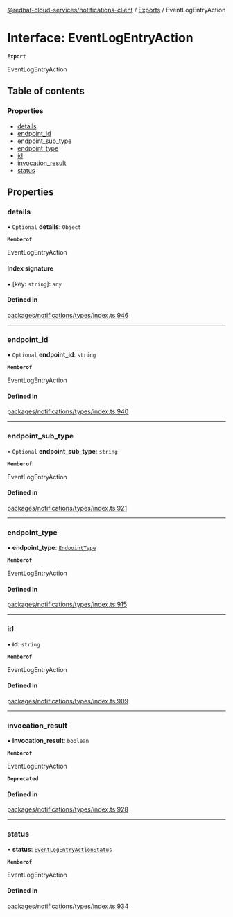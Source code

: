 [@redhat-cloud-services/notifications-client](../README.md) / [Exports](../modules.md) / EventLogEntryAction

# Interface: EventLogEntryAction

**`Export`**

EventLogEntryAction

## Table of contents

### Properties

- [details](EventLogEntryAction.md#details)
- [endpoint\_id](EventLogEntryAction.md#endpoint_id)
- [endpoint\_sub\_type](EventLogEntryAction.md#endpoint_sub_type)
- [endpoint\_type](EventLogEntryAction.md#endpoint_type)
- [id](EventLogEntryAction.md#id)
- [invocation\_result](EventLogEntryAction.md#invocation_result)
- [status](EventLogEntryAction.md#status)

## Properties

### details

• `Optional` **details**: `Object`

**`Memberof`**

EventLogEntryAction

#### Index signature

▪ [key: `string`]: `any`

#### Defined in

[packages/notifications/types/index.ts:946](https://github.com/RedHatInsights/javascript-clients/blob/main/packages/notifications/types/index.ts#L946)

___

### endpoint\_id

• `Optional` **endpoint\_id**: `string`

**`Memberof`**

EventLogEntryAction

#### Defined in

[packages/notifications/types/index.ts:940](https://github.com/RedHatInsights/javascript-clients/blob/main/packages/notifications/types/index.ts#L940)

___

### endpoint\_sub\_type

• `Optional` **endpoint\_sub\_type**: `string`

**`Memberof`**

EventLogEntryAction

#### Defined in

[packages/notifications/types/index.ts:921](https://github.com/RedHatInsights/javascript-clients/blob/main/packages/notifications/types/index.ts#L921)

___

### endpoint\_type

• **endpoint\_type**: [`EndpointType`](../enums/EndpointType.md)

**`Memberof`**

EventLogEntryAction

#### Defined in

[packages/notifications/types/index.ts:915](https://github.com/RedHatInsights/javascript-clients/blob/main/packages/notifications/types/index.ts#L915)

___

### id

• **id**: `string`

**`Memberof`**

EventLogEntryAction

#### Defined in

[packages/notifications/types/index.ts:909](https://github.com/RedHatInsights/javascript-clients/blob/main/packages/notifications/types/index.ts#L909)

___

### invocation\_result

• **invocation\_result**: `boolean`

**`Memberof`**

EventLogEntryAction

**`Deprecated`**

#### Defined in

[packages/notifications/types/index.ts:928](https://github.com/RedHatInsights/javascript-clients/blob/main/packages/notifications/types/index.ts#L928)

___

### status

• **status**: [`EventLogEntryActionStatus`](../enums/EventLogEntryActionStatus.md)

**`Memberof`**

EventLogEntryAction

#### Defined in

[packages/notifications/types/index.ts:934](https://github.com/RedHatInsights/javascript-clients/blob/main/packages/notifications/types/index.ts#L934)

